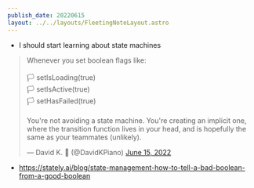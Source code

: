```yaml
---
publish_date: 20220615    
layout: ../../layouts/FleetingNoteLayout.astro
---
```

- I should start learning about state machines 

<blockquote class="twitter-tweet"><p lang="en" dir="ltr">Whenever you set boolean flags like:<br><br>🏳️ setIsLoading(true)<br>🏳️ setIsActive(true)<br>🏳️ setHasFailed(true)<br><br>You&#39;re not avoiding a state machine. You&#39;re creating an implicit one, where the transition function lives in your head, and is hopefully the same as your teammates (unlikely).</p>&mdash; David K. 🎹 (@DavidKPiano) <a href="https://twitter.com/DavidKPiano/status/1537089108128026627?ref_src=twsrc%5Etfw">June 15, 2022</a></blockquote> <script async src="https://platform.twitter.com/widgets.js" charset="utf-8"></script>



- https://stately.ai/blog/state-management-how-to-tell-a-bad-boolean-from-a-good-boolean
